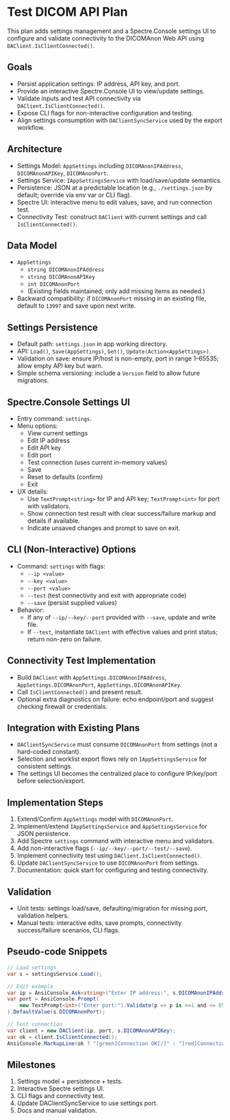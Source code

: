 # Test DICOM API Plan

This plan adds settings management and a Spectre.Console settings UI to configure and validate connectivity to the DICOMAnon Web API using `DAClient.IsClientConnected()`.

## Goals

- Persist application settings: IP address, API key, and port.
- Provide an interactive Spectre.Console UI to view/update settings.
- Validate inputs and test API connectivity via `DAClient.IsClientConnected()`.
- Expose CLI flags for non-interactive configuration and testing.
- Align settings consumption with `DAClientSyncService` used by the export workflow.

## Architecture

- Settings Model: `AppSettings` including `DICOMAnonIPAddress`, `DICOMAnonAPIKey`, `DICOMAnonPort`.
- Settings Service: `IAppSettingsService` with load/save/update semantics.
- Persistence: JSON at a predictable location (e.g., `./settings.json` by default; override via env var or CLI flag).
- Spectre UI: interactive menu to edit values, save, and run connection test.
- Connectivity Test: construct `DAClient` with current settings and call `IsClientConnected()`.

## Data Model

- `AppSettings`
  - `string DICOMAnonIPAddress`
  - `string DICOMAnonAPIKey`
  - `int DICOMAnonPort`
  - (Existing fields maintained; only add missing items as needed.)
- Backward compatibility: if `DICOMAnonPort` missing in an existing file, default to `13997` and save upon next write.

## Settings Persistence

- Default path: `settings.json` in app working directory.
- API: `Load()`, `Save(AppSettings)`, `Get()`, `Update(Action<AppSettings>)`.
- Validation on save: ensure IP/host is non-empty, port in range 1–65535; allow empty API key but warn.
- Simple schema versioning: include a `Version` field to allow future migrations.

## Spectre.Console Settings UI

- Entry command: `settings`.
- Menu options:
  - View current settings
  - Edit IP address
  - Edit API key
  - Edit port
  - Test connection (uses current in-memory values)
  - Save
  - Reset to defaults (confirm)
  - Exit
- UX details:
  - Use `TextPrompt<string>` for IP and API key; `TextPrompt<int>` for port with validators.
  - Show connection test result with clear success/failure markup and details if available.
  - Indicate unsaved changes and prompt to save on exit.

## CLI (Non-Interactive) Options

- Command: `settings` with flags:
  - `--ip <value>`
  - `--key <value>`
  - `--port <value>`
  - `--test` (test connectivity and exit with appropriate code)
  - `--save` (persist supplied values)
- Behavior:
  - If any of `--ip/--key/--port` provided with `--save`, update and write file.
  - If `--test`, instantiate `DAClient` with effective values and print status; return non-zero on failure.

## Connectivity Test Implementation

- Build `DAClient` with `AppSettings.DICOMAnonIPAddress`, `AppSettings.DICOMAnonPort`, `AppSettings.DICOMAnonAPIKey`.
- Call `IsClientConnected()` and present result.
- Optional extra diagnostics on failure: echo endpoint/port and suggest checking firewall or credentials.

## Integration with Existing Plans

- `DAClientSyncService` must consume `DICOMAnonPort` from settings (not a hard-coded constant).
- Selection and worklist export flows rely on `IAppSettingsService` for consistent settings.
- The settings UI becomes the centralized place to configure IP/key/port before selection/export.

## Implementation Steps

1) Extend/Confirm `AppSettings` model with `DICOMAnonPort`.
2) Implement/extend `IAppSettingsService` and `AppSettingsService` for JSON persistence.
3) Add Spectre `settings` command with interactive menu and validators.
4) Add non-interactive flags (`--ip/--key/--port/--test/--save`).
5) Implement connectivity test using `DAClient.IsClientConnected()`.
6) Update `DAClientSyncService` to use `DICOMAnonPort` from settings.
7) Documentation: quick start for configuring and testing connectivity.

## Validation

- Unit tests: settings load/save, defaulting/migration for missing port, validation helpers.
- Manual tests: interactive edits, save prompts, connectivity success/failure scenarios, CLI flags.

## Pseudo-code Snippets

```csharp
// Load settings
var s = settingsService.Load();

// Edit example
var ip = AnsiConsole.Ask<string>("Enter IP address:", s.DICOMAnonIPAddress);
var port = AnsiConsole.Prompt(
    new TextPrompt<int>("Enter port:").Validate(p => p is >=1 and <= 65535 ? ValidationResult.Success() : ValidationResult.Error("Port must be 1-65535"))
).DefaultValue(s.DICOMAnonPort);

// Test connection
var client = new DAClient(ip, port, s.DICOMAnonAPIKey);
var ok = client.IsClientConnected();
AnsiConsole.MarkupLine(ok ? "[green]Connection OK[/]" : "[red]Connection failed[/]");
```

## Milestones

1) Settings model + persistence + tests.
2) Interactive Spectre settings UI.
3) CLI flags and connectivity test.
4) Update DAClientSyncService to use settings port.
5) Docs and manual validation.

